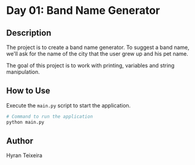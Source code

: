 # Day 01: Band Name Generator

## Description
The project is to create a band name generator. To suggest a band name, we'll ask for the name of the city that the user grew up and his pet name.

The goal of this project is to work with printing, variables and string manipulation.

## How to Use
Execute the `main.py` script to start the application.

```sh
# Command to run the application
python main.py
```

## Author
Hyran Teixeira